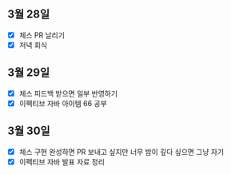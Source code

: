 ## 3월 28일

- [x] 체스 PR 날리기
- [x] 저녁 회식

## 3월 29일

- [x] 체스 피드백 받으면 일부 반영하기
- [x] 이펙티브 자바 아이템 66 공부

## 3월 30일

- [x] 체스 구현 완성하면 PR 보내고 싶지만 너무 밤이 깊다 싶으면 그냥 자기
- [x] 이펙티브 자바 발표 자료 정리
